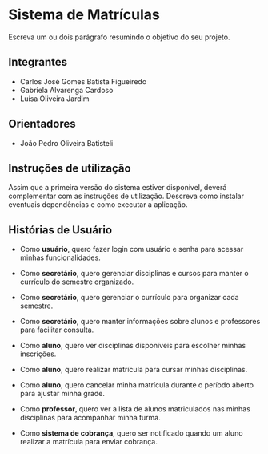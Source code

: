 # Sistema de Matrículas
Escreva um ou dois parágrafo resumindo o objetivo do seu projeto.

## Integrantes
* Carlos José Gomes Batista Figueiredo
* Gabriela Alvarenga Cardoso
* Luísa Oliveira Jardim

## Orientadores
* João Pedro Oliveira Batisteli

## Instruções de utilização
Assim que a primeira versão do sistema estiver disponível, deverá complementar com as instruções de utilização. Descreva como instalar eventuais dependências e como executar a aplicação.

## Histórias de Usuário

- Como **usuário**, quero fazer login com usuário e senha para acessar minhas funcionalidades.  

- Como **secretário**, quero gerenciar disciplinas e cursos para manter o currículo do semestre organizado.  
- Como **secretário**, quero gerenciar o currículo para organizar cada semestre.  
- Como **secretário**, quero manter informações sobre alunos e professores para facilitar consulta.  

- Como **aluno**, quero ver disciplinas disponíveis para escolher minhas inscrições.  
- Como **aluno**, quero realizar matrícula para cursar minhas disciplinas.  
- Como **aluno**, quero cancelar minha matrícula durante o período aberto para ajustar minha grade.  

- Como **professor**, quero ver a lista de alunos matriculados nas minhas disciplinas para acompanhar minha turma.  

- Como **sistema de cobrança**, quero ser notificado quando um aluno realizar a matrícula para enviar cobrança.
